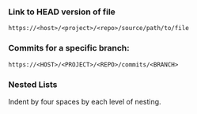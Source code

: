### Link to HEAD version of file
```
https://<host>/<project>/<repo>/source/path/to/file
```

### Commits for a specific branch:
```
https://<HOST>/<PROJECT>/<REPO>/commits/<BRANCH>
```

### Nested Lists
Indent by four spaces by each level of nesting.